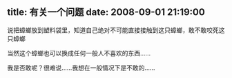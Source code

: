 title: 有关一个问题
date: 2008-09-01 21:19:00
---

  

 说把蟑螂放到塑料袋里，知道自己绝对不可能直接接触到这只蟑螂，敢不敢咬死这只蟑螂 

 

 当然这个蟑螂也可以换成任何一般人不喜欢的东西…… 

 

 

 我是否敢呢？很难说……我想在一般情况下是不敢的…… 

 

 
 
